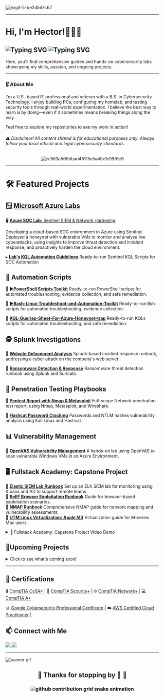 
![ezgif-5-be2d567c67](https://github.com/user-attachments/assets/ec26148c-9f20-435b-87f7-96cd3d7ca8fe)

----

<h1> Hi, I'm Hector!🧑🏿‍💻</h1>

<h2 align="left">
    <img src="https://readme-typing-svg.herokuapp.com?font=Fira+Code+Medium&size=35&duration=3500&color=2A8BF7&repeat=false&random=false&width=445&lines=%22Hello%2C+World!%22;Welcome%2C" alt="Typing SVG" />

 <img src="https://readme-typing-svg.herokuapp.com?font=Fira+Code+Medium&size=35&duration=3500&pause=1000&color=2A8BF7&repeat=false&random=false&width=600&lines=+++++++++++++++++++++++++++++++++++;Checkout+my+projects.;Networking+Labs+%F0%9F%9B%9C;Cybersecurity+Portfolio%F0%9F%9B%A1%EF%B8%8F" alt="Typing SVG" />

</h2>

<p> Here, you'll find comprehensive guides and hands-on cybersecurity labs showcasing my skills, passion, and ongoing projects. </p>

---

<h3>🎖️ About Me </h3>

<p>I'm a U.S.-based IT professional and veteran with a B.S. in Cybersecurity Technology. I enjoy building PCs, configuring my homelab, and testing security tools through real-world experimentation. I believe the best way to learn is by doing—even if it sometimes means breaking things along the way. </p>

<p> Feel free to explore my repositories to see my work in action! </p>

<h6>⚠️ Disclaimer! 
    All content shared is for educational purposes only. Always follow your local ethical and legal cybersecurity standards. </h6>
    
<p align="center">
  <img src="https://github.com/user-attachments/assets/94b6696a-d14a-4606-8a94-30e5a8ae9daa" alt="cc563a569dbad4f615e5a45c1c99f6c9" width="250"/>
</p>

---

<h1> 🛠️ Featured Projects </h1>

<h2> 🪟 <a href="https://github.com/reyestech/Azure-Honeynet-and-Sentinel-Hardening-/tree/main">Microsoft Azure Labs</a>
</h2>

🖥️ [**Azure SOC Lab:** Sentinel SIEM & Network Hardening](https://github.com/reyestech/Azure-Honeynet-and-Sentinel-Hardening-/tree/main)
<p> Developing a cloud-based SOC environment in Azure using Sentinel. Deployed a honeynet with vulnerable VMs to monitor and analyze live cyberattacks, using insights to improve threat detection and incident response, and proactively harden the cloud environment.

▸  [**Lab's KQL Automation Guidelines**](https://github.com/reyestech/KQL-Queries-Sheet-For-Azure-Honeynet-trap/tree/main) Ready-to-run Sentinel KQL Scripts for SOC Automation

<h2> 🔄 Automation Scripts </h2>

🔹 [▶**PowerShell Scripts Toolkit**](https://github.com/reyestech/PowerShell-Win-Troubleshoot-Toolkit) Ready-to-run PowerShell scripts for automated troubleshooting, evidence collection, and safe remediation.

🔹 [▶**Bash-Linux-Troubleshoot-and-Automation-Toolkit**](https://github.com/reyestech/Bash-Linux-Troubleshoot-and-Automation-Toolkit-) Ready-to-run Bsh scripts for automated troubleshooting, evidence collection.

🔹 [**KQL-Queries-Sheet-For-Azure-Honeynet-trap**](https://github.com/reyestech/KQL-Queries-Sheet-For-Azure-Honeynet-trap) Ready-to-run KQLs scripts for automated troubleshooting, and safe remediation.


<h2> 🕵️ Splunk Investigations </h2>
    
🔸 [**Website Defacement Analysis**](https://github.com/reyestech/Splunk-Web-Site-Defacement) Splunk-based incident response runbook, addressing a cyber attack on the company's web server.  

🔸 [**Ransomware Detection & Response**](https://github.com/reyestech/Splunk-Ransomware) Ransomware threat detection runbook using Splunk and Suricata.  

<h2> 🥷 Penetration Testing Playbooks </h2>
    
🔺 [**Pentest Report with Nmap & Metasploit**](https://github.com/reyestech/Nmap-Metasploit-Penetration-Testing-Report) Full-scope Network penetration test report, using Nmap, Metasploit, and Wireshark.  

🔺 [**Hashcat Password Cracking**](https://github.com/reyestech/Hashcat/tree/main) Passwords and NTLM hashes vulnerability analysis using Kali Linux and Hashcat.

<h2> 📊 Vulnerability Management </h2>
    
🔹 [**OpenVAS Vulnerability Management**](https://github.com/reyestech/Openvas/blob/main/README.md) A hands-on lab using OpenVAS to scan vulnerable Windows VMs in an Azure Environment. 

<h2> 🖥️ Fullstack Academy: Capstone Project </h2>
    
🔸 [**Elastic SIEM Lab Runbook**](https://github.com/reyestech/Elastic-SIEM-Lab-Runbook) Set up an ELK SIEM lab for monitoring using Kibana and AD to support remote teams.  
🔸 [**BeEF Browser Exploitation Runbook**](https://github.com/reyestech/BeEF-Browser-Exploitation-Framework-Runbook/blob/main/README.md) Guide for browser-based exploitation scenarios.  
🔸 [**NMAP Runbook**](https://github.com/reyestech/NMAP-Runbook) Comprehensive NMAP guide for network mapping and vulnerability assessments.  
🔸 [**UTM Linux Virtualization: Apple M3**](https://github.com/reyestech/UTM-Virtual-Machines-for-M1-M2-Mac-Kali-Linux-Tutorial/tree/main) Virtualization guide for M-series Mac users.  
 
 <details>
  <summary>🎥 Fullstack Academy: Capstone Project Video Demo</summary>
  <a href="https://www.youtube.com/watch?v=j60MCJAZG3s">
    <img src="https://img.youtube.com/vi/j60MCJAZG3s/0.jpg" alt="YouTube Video" />
  </a>
  </details>

<h2> 🔨Upcoming Projects</h2>

<details>
  <summary> Click to see what's coming soon!</summary>
  <ul>
    <li><b>- 🔐 Threat Simulation Lab: Blue/Red Team simulation with detection response </b></li>
    <li><b>- 🧠 Python for Security Automation </b></li>
    <li><b>- 📶 All-in-One Portable Router: Docker-based  Raspberry Pi, VPN & Wireless Router with Pi-hole </b></li>
  </ul>
</details>

---

<h2> 📜 Certifications </h2> 

🔒 [CompTIA CySA+](https://github.com/reyestech/CySACert/blob/de4697c06c882f5b9bc2b1f60aecb32d2ea2ef20/README.md) | 🔑 [CompTIA Security+](https://github.com/reyestech/Comptia-Sec-Cert-Image/tree/main) | 🌐 [CompTIA Network+](https://github.com/reyestech/Network-) | 💻 [CompTIA A+](https://github.com/reyestech/ComptiA-_Cert/blob/main/README.md)

📊 [Google Cybersecurity Professional Certificate](https://github.com/reyestech/Google-Cybersecurity-Professional-Certificate/tree/main) | ☁️ [AWS Certified Cloud Practitioner](https://github.com/reyestech/AWS-Certified-Cloud-Practitioner-Cert)  | 


<h2> 📫 Connect with Me </h2>

<a href="https://linkedin.com/in/reyestech">
  <img src="https://img.shields.io/badge/-LinkedIn-0072b1?&style=for-the-badge&logo=linkedin&logoColor=white" />
</a>

<a href="mailto:hmreyes809@gmail.com">
  <img src="https://img.shields.io/badge/Gmail-333333?style=for-the-badge&logo=gmail&logoColor=red" />
</a>

---

<img src="https://github.com/user-attachments/assets/3e0dd1c6-0899-4678-9dca-7288bda864ce" alt="banner gif" width="800"/>


<h2 align="center"> 🐍 Thanks for stopping by 👋 🐍 </h2>
<h3 align="center">
<picture>
  <source
    media="(prefers-color-scheme: dark)"
    srcset="https://raw.githubusercontent.com/platane/snk/output/github-contribution-grid-snake-dark.svg"
  />
  <source
    media="(prefers-color-scheme: light)"
    srcset="https://raw.githubusercontent.com/platane/snk/output/github-contribution-grid-snake.svg"
  />
  <img
    alt="github contribution grid snake animation"
    src="https://raw.githubusercontent.com/platane/snk/output/github-contribution-grid-snake.svg"
  />
  </h2>
  
